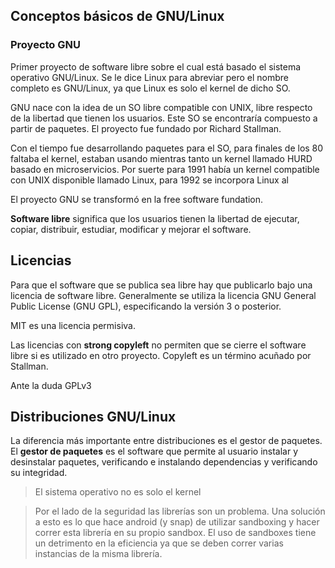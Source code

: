 ## Conceptos básicos de GNU/Linux
### Proyecto GNU
Primer proyecto de software libre sobre el cual está basado el sistema operativo GNU/Linux. Se le dice Linux para abreviar pero el nombre completo es GNU/Linux, ya que Linux es solo el kernel de dicho SO.

GNU nace con la idea de un SO libre compatible con UNIX, libre respecto de la libertad que tienen los usuarios. Este SO se encontraría compuesto a partir de paquetes. El proyecto fue fundado por Richard Stallman.

Con el tiempo fue desarrollando paquetes para el SO, para finales de los 80 faltaba el kernel, estaban usando mientras tanto un kernel llamado HURD basado en microservicios. Por suerte para 1991 había un kernel compatible con UNIX disponible llamado Linux, para 1992 se incorpora Linux al

El proyecto GNU se transformó en la free software fundation.

**Software libre** significa que los usuarios tienen la libertad de ejecutar, copiar, distribuir, estudiar, modificar y mejorar el software.

## Licencias
Para que el software que se publica sea libre hay que publicarlo bajo una licencia de software libre. Generalmente se utiliza la licencia GNU General Public License (GNU GPL), especificando la versión 3 o posterior.

MIT es una licencia permisiva.

Las licencias con **strong copyleft** no permiten que se cierre el software libre si es utilizado en otro proyecto. Copyleft es un término acuñado por Stallman.

Ante la duda GPLv3

## Distribuciones GNU/Linux
La diferencia más importante entre distribuciones es el gestor de paquetes. El **gestor de paquetes** es el software que permite al usuario instalar y desinstalar paquetes, verificando e instalando dependencias y verificando su integridad.

>El sistema operativo no es solo el kernel

>Por el lado de la seguridad las librerías son un problema. Una solución a esto es lo que hace android (y snap) de utilizar sandboxing y hacer correr esta librería en su propio sandbox. El uso de sandboxes tiene un detrimento en la eficiencia ya que se deben correr varias instancias de la misma librería.